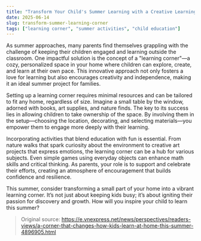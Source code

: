 ```yaml
---
title: "Transform Your Child's Summer Learning with a Creative Learning Corner"
date: 2025-06-14
slug: transform-summer-learning-corner
tags: ["learning corner", "summer activities", "child education"]
---
```


As summer approaches, many parents find themselves grappling with the challenge of keeping their children engaged and learning outside the classroom. One impactful solution is the concept of a "learning corner"—a cozy, personalized space in your home where children can explore, create, and learn at their own pace. This innovative approach not only fosters a love for learning but also encourages creativity and independence, making it an ideal summer project for families.

Setting up a learning corner requires minimal resources and can be tailored to fit any home, regardless of size. Imagine a small table by the window, adorned with books, art supplies, and nature finds. The key to its success lies in allowing children to take ownership of the space. By involving them in the setup—choosing the location, decorating, and selecting materials—you empower them to engage more deeply with their learning. 

Incorporating activities that blend education with fun is essential. From nature walks that spark curiosity about the environment to creative art projects that express emotions, the learning corner can be a hub for various subjects. Even simple games using everyday objects can enhance math skills and critical thinking. As parents, your role is to support and celebrate their efforts, creating an atmosphere of encouragement that builds confidence and resilience.

This summer, consider transforming a small part of your home into a vibrant learning corner. It’s not just about keeping kids busy; it’s about igniting their passion for discovery and growth. How will you inspire your child to learn this summer?

> Original source: https://e.vnexpress.net/news/perspectives/readers-views/a-corner-that-changes-how-kids-learn-at-home-this-summer-4896905.html
